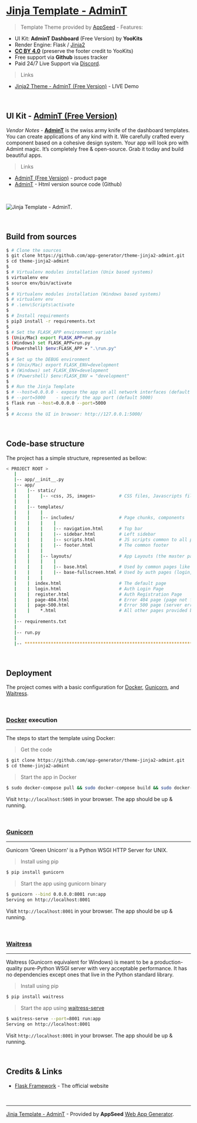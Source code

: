 # [Jinja Template - AdminT](https://theme-jinja2-admint.appseed.us/)

> Template Theme provided by [AppSeed](https://appseed.us) - Features:

- UI Kit: **AdminT Dashboard** (Free Version) by **YooKits**
- Render Engine: Flask / [Jinja2](https://jinja.palletsprojects.com/)
- **[CC BY 4.0](https://creativecommons.org/licenses/by/4.0/)** (preserve the footer credit to YooKits)
- Free support via **Github** issues tracker
- Paid 24/7 Live Support via [Discord](https://discord.gg/fZC6hup).

> Links

- [Jinja2 Theme - AdminT (Free Version)](https://theme-jinja2-admint.appseed.us/) - LIVE Demo

<br />

## UI Kit - [AdminT (Free Version)](https://yookits.com/product/admint-bootstrap-admin-template/?ref=appseed)

*Vendor Notes* - **[AdminT](https://yookits.com/product/admint-bootstrap-admin-template/?ref=appseed)** is the swiss army knife of the dashboard templates. 
You can create applications of any kind with it. We carefully crafted every component based on a cohesive design system. Your app will look pro with Admint magic. It’s completely free & open-source. Grab it today and build beautiful apps.

> Links

- [AdminT (Free Version)](https://yookits.com/product/admint-bootstrap-admin-template/?ref=appseed) - product page
- [AdminT](https://github.com/yookits/admint/) - Html version source code (Github)

<br />

![Jinja Template - AdminT.](https://raw.githubusercontent.com/app-generator/theme-jinja2-admint/master/media/theme-jinja2-admint-screen.png)

<br />

## Build from sources

```bash
$ # Clone the sources
$ git clone https://github.com/app-generator/theme-jinja2-admint.git
$ cd theme-jinja2-admint
$
$ # Virtualenv modules installation (Unix based systems)
$ virtualenv env
$ source env/bin/activate
$
$ # Virtualenv modules installation (Windows based systems)
$ # virtualenv env
$ # .\env\Scripts\activate
$
$ # Install requirements
$ pip3 install -r requirements.txt
$
$ # Set the FLASK_APP environment variable
$ (Unix/Mac) export FLASK_APP=run.py
$ (Windows) set FLASK_APP=run.py
$ (Powershell) $env:FLASK_APP = ".\run.py"
$
$ # Set up the DEBUG environment
$ # (Unix/Mac) export FLASK_ENV=development
$ # (Windows) set FLASK_ENV=development
$ # (Powershell) $env:FLASK_ENV = "development"
$
$ # Run the Jinja Template
$ # --host=0.0.0.0 - expose the app on all network interfaces (default 127.0.0.1)
$ # --port=5000    - specify the app port (default 5000)  
$ flask run --host=0.0.0.0 --port=5000
$
$ # Access the UI in browser: http://127.0.0.1:5000/
```

<br />

## Code-base structure

The project has a simple structure, represented as bellow:

```bash
< PROJECT ROOT >
   |
   |-- app/__init__.py
   |-- app/
   |    |-- static/
   |    |    |-- <css, JS, images>         # CSS files, Javascripts files
   |    |
   |    |-- templates/
   |    |    |
   |    |    |-- includes/                 # Page chunks, components
   |    |    |    |
   |    |    |    |-- navigation.html      # Top bar
   |    |    |    |-- sidebar.html         # Left sidebar
   |    |    |    |-- scripts.html         # JS scripts common to all pages
   |    |    |    |-- footer.html          # The common footer
   |    |    |
   |    |    |-- layouts/                  # App Layouts (the master pages)
   |    |    |    |
   |    |    |    |-- base.html            # Used by common pages like index, UI
   |    |    |    |-- base-fullscreen.html # Used by auth pages (login, register)
   |    |    |
   |    |  index.html                      # The default page
   |    |  login.html                      # Auth Login Page
   |    |  register.html                   # Auth Registration Page
   |    |  page-404.html                   # Error 404 page (page not found)
   |    |  page-500.html                   # Error 500 page (server error)
   |    |    *.html                        # All other pages provided by the UI Kit
   |
   |-- requirements.txt
   |
   |-- run.py
   |
   |-- ************************************************************************
```

<br />

## Deployment

The project comes with a basic configuration for [Docker](https://www.docker.com/), [Gunicorn](https://gunicorn.org/), and [Waitress](https://docs.pylonsproject.org/projects/waitress/en/stable/).

<br />

### [Docker](https://www.docker.com/) execution
---

The steps to start the template using Docker:

> Get the code

```bash
$ git clone https://github.com/app-generator/theme-jinja2-admint.git
$ cd theme-jinja2-admint
```

> Start the app in Docker

```bash
$ sudo docker-compose pull && sudo docker-compose build && sudo docker-compose up -d
```

Visit `http://localhost:5005` in your browser. The app should be up & running.

<br />

### [Gunicorn](https://gunicorn.org/)
---

Gunicorn 'Green Unicorn' is a Python WSGI HTTP Server for UNIX.

> Install using pip

```bash
$ pip install gunicorn
```
> Start the app using gunicorn binary

```bash
$ gunicorn --bind 0.0.0.0:8001 run:app
Serving on http://localhost:8001
```

Visit `http://localhost:8001` in your browser. The app should be up & running.

<br />

### [Waitress](https://docs.pylonsproject.org/projects/waitress/en/stable/)
---

Waitress (Gunicorn equivalent for Windows) is meant to be a production-quality pure-Python WSGI server with very acceptable performance. It has no dependencies except ones that live in the Python standard library.

> Install using pip

```bash
$ pip install waitress
```
> Start the app using [waitress-serve](https://docs.pylonsproject.org/projects/waitress/en/stable/runner.html)

```bash
$ waitress-serve --port=8001 run:app
Serving on http://localhost:8001
```

Visit `http://localhost:8001` in your browser. The app should be up & running.

<br />

## Credits & Links

- [Flask Framework](https://www.palletsprojects.com/p/flask/) - The official website

<br />

---
[Jinja Template - AdminT](https://theme-jinja2-admint.appseed.us/) - Provided by **AppSeed** [Web App Generator](https://appseed.us/app-generator).
